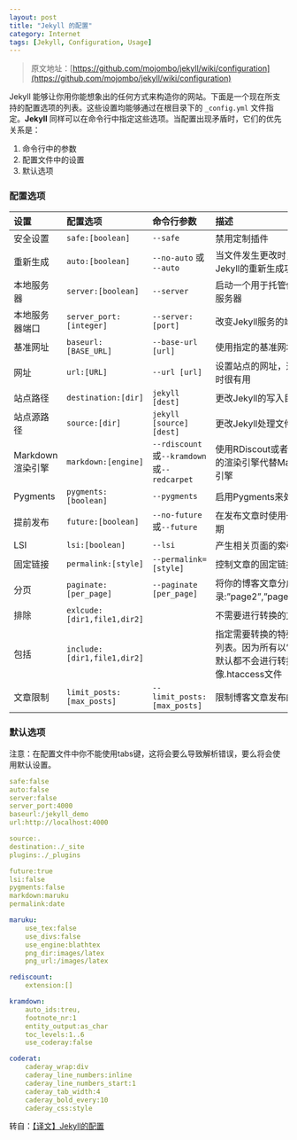 ```yaml
---
layout: post
title: "Jekyll 的配置"
category: Internet
tags: [Jekyll, Configuration, Usage]
---
```


> 原文地址：[https://github.com/mojombo/jekyll/wiki/configuration](https://github.com/mojombo/jekyll/wiki/configuration)

Jekyll 能够让你用你能想象出的任何方式来构造你的网站。下面是一个现在所支持的配置选项的列表。这些设置均能够通过在根目录下的 `_config.yml` 文件指定。**Jekyll** 同样可以在命令行中指定这些选项。当配置出现矛盾时，它们的优先关系是：

<!-- more -->

1. 命令行中的参数
2. 配置文件中的设置
3. 默认选项

### 配置选项

|设置|配置选项|命令行参数|描述|
|:---|:---|:---|:---
|安全设置|`safe:[boolean]`|`--safe`|禁用定制插件|
|重新生成|`auto:[boolean]`|`--no-auto` 或 `--auto`|当文件发生更改时，禁用或启用Jekyll的重新生成功能|
|本地服务器|`server:[boolean]`|`--server`|启动一个用于托管你_site目录的服务器|
|本地服务器端口|`server_port:[integer]`|`--server:[port]`|改变Jekyll服务的端口|
|基准网址|`baseurl:[BASE_URL]`|`--base-url [url]`|使用指定的基准网址来运行网站|
|网址|`url:[URL]`|`--url [url]`|设置站点的网址，这对环境改变时很有用|
|站点路径|`destination:[dir]`|`jekyll [dest]`|更改Jekyll的写入目录|
|站点源路径|`source:[dir]`|`jekyll [source] [dest]`|更改Jekyll处理文件的目录|
|Markdown渲染引擎|`markdown:[engine]`|`--rdiscount`或`--kramdown`或`--redcarpet`|使用RDiscout或者[engine]指定的渲染引擎代替Markdown默认引擎|
|Pygments|`pygments:[boolean]`|`--pygments`|启用Pygments来处理代码高亮|
|提前发布|`future:[boolean]`|`--no-future`或`--future`|在发布文章时使用一个未来的日期|
|LSI|`lsi:[boolean]`|`--lsi`|产生相关页面的索引|
|固定链接|`permalink:[style]`|`--permalink=[style]`|控制文章的固定链接地址|
|分页|`paginate:[per_page]`|`--paginate [per_page]`|将你的博客文章分成多个子目录:”page2”,”page3”,…“pageN”|
|排除|`exlcude:[dir1,file1,dir2]`||不需要进行转换的文件列表|
|包括|`include:[dir1,file1,dir2]`||指定需要转换的特殊文件和目录列表。因为所有以”.”开始的文件默认都不会进行转换，就像.htaccess文件|
|文章限制|`limit_posts:[max_posts]`|`--limit_posts:[max_posts]`|限制博客文章发布的数量|

### 默认选项

注意：在配置文件中你不能使用tabs键，这将会要么导致解析错误，要么将会使用默认设置。

```yaml
safe:false
auto:false
server:false
server_port:4000
baseurl:/jekyll_demo
url:http://localhost:4000

source:.
destination:./_site
plugins:./_plugins

future:true
lsi:false
pygments:false
markdown:maruku
permalink:date

maruku:
    use_tex:false
    use_divs:false
    use_engine:blathtex
    png_dir:images/latex
    png_url:/images/latex

rediscount:
    extension:[]

kramdown:
    auto_ids:treu,
    footnote_nr:1
    entity_output:as_char
    toc_levels:1..6
    use_coderay:false

coderat:
    caderay_wrap:div
    caderay_line_numbers:inline
    caderay_line_numbers_start:1
    caderay_tab_width:4
    caderay_bold_every:10
    caderay_css:style
```

转自：[【译文】Jekyll的配置](http://zhouyichu.com/%E7%BF%BB%E8%AF%91/Jekyll-Wiki-Configuration.html)
